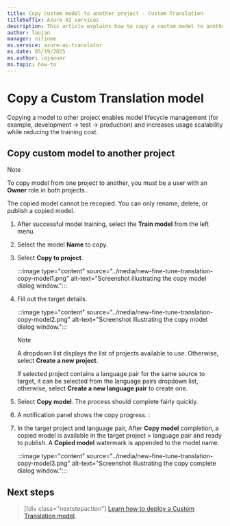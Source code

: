 ```yaml
---
title: Copy custom model to another project - Custom Translation
titleSuffix: Azure AI services
description: This article explains how to copy a custom model to another Custom Translation project.
author: laujan
manager: nitinme
ms.service: azure-ai-translator
ms.date: 05/19/2025
ms.author: lajanuar
ms.topic: how-to
---
```


# Copy a Custom Translation model

Copying a model to other project enables model lifecycle management (for example, development → test → production) and increases usage scalability while reducing the training cost.

## Copy custom model to another project

   > [!Note]
   >
   > To copy model from one project to another, you must be a user with an **Owner** role in both projects .
   >
   > The copied model cannot be recopied. You can only rename, delete, or publish a copied model.

1. After successful model training, select the **Train model** from the left menu.

1. Select the model **Name** to copy.

1. Select **Copy to project**.

   :::image type="content" source="../media/new-fine-tune-translation-copy-model1.png" alt-text="Screenshot illustrating the copy model dialog window.":::

1. Fill out the target details.

   :::image type="content" source="../media/new-fine-tune-translation-copy-model2.png" alt-text="Screenshot illustrating the copy model dialog window.":::

   > [!Note]
      >
      > A dropdown list displays the list of projects available to use. Otherwise, select **Create a new project**.
      >
      > If selected project contains a language pair for the same source to target, it can be selected from the language pairs dropdown list, otherwise, select **Create a new language pair** to create one.

1. Select **Copy model**. The process should complete fairly quickly.

1. A notification panel shows the copy progress. :

1. In the target project and language pair, After **Copy model** completion, a copied model is available in the target project > language pair and ready to publish. A **Copied model** watermark is appended to the model name.

   :::image type="content" source="../media/new-fine-tune-translation-copy-model3.png" alt-text="Screenshot illustrating the copy complete dialog window.":::

## Next steps

> [!div class="nextstepaction"]
> [Learn how to deploy a Custom Translation model](../azure-ai-foundry/how-to-custom-translation-deploy-model.md).
